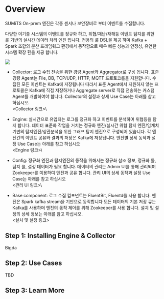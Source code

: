 # Overview

SUMiTS On-prem 엔진은 각종 센서나 보안장비로 부터 이벤트를 수집합니다.&#x20;

다양한 이기종 시스템의 이벤트를 정규화 하고, 위협/재난/재해등 이벤트 탐지를 위한 룰 기반의 실시간 데이터 처리 엔진 입니다. 전용의 룰 DSL을 제공 하며 Kafka + Spark 조합의 분산 프레임워크 환경에서 동작함으로 매우 빠른 성능과 안정성, 유연한 시스템 확장 환을 제공 합니다.

![](.gitbook/assets/Architecture\_overview.drawio.png)

* Collector: 로그 수집 전송을 위한 경량 Agent와  Aggregator로 구성 됩니다. 표준 경량 Agent는 File, DB, TCP/UDP, HTTP, MQTT 프로토코롤을 지원합니다. 수집된 모든 이벤트는 Kafka에 저장됩니다 따라서 표준 Agent에서 지원하지 않는 프로토콜은 Kafka에 직접 저장하거나 Aggregate server로 직접 전송하는 커스텀 Agent를 개발하여야 합니다. Collector의 설정과 상세 Use Case는 아래를 참고 하십시오.\
  \<Collector 링크>\

* Engine: 실시간으로 유입되는 로그를 정규화 하고 이벤트를 분석하여 위협등을 탐지 합니다. 데이터 표준화 작업을 거치는 정규화 엔진/실시간 위협 탐지 엔진/임계치 기반의 탐지엔진/상관분석을 위한 그래프 탐지 엔진으로 구성되어 있습니다. 각 엔진간의 이벤트 공유와 결과의 저장은 Kafka에 저장됩니다. 엔진별 상세 동작과 설정 Use Case는 아래를 참고 하십시오\
  \<Engine 링크>\

* Config: 정규화 엔진과 탐지엔진의 동작을 위해서는 정규화 참조 정보, 정규화 룰, 탐지 룰, 설정 데이터가 필요 합니다. 데이터의 관리는 Admin UI를 통해 관리되며 Zookeeper를 이용하여 엔진과 공유 합니다. 관리 UI의 상세 동작과 설정 Use Case는 아래를 참고 하십시오\
  <관리 UI 링크>\

* Base component: 로그 수집 컴포넌트는 FluentBit, Fluentd를 사용 합니다. 엔진은 Spark kafka stream을 기반으로 동작합니다 모든 데이터의 기본 저장 큐는 Kafka를 사용하며 엔진의 동작 제어를 위해 Zookeeper를 사용 합니다.  설치 및 설정의 상세 정보는 아래를 참고 하십시오.\
  <설치 및 설정 링크>

## Step 1: Installing Engine & Collector

Bigda

## Step 2: Use Cases

TBD

## Step 3: Learn More
